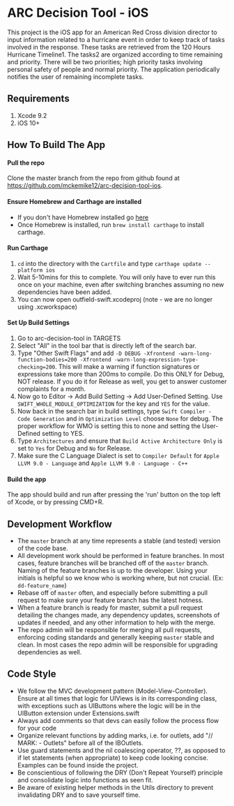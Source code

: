 # ARC Decision Tool - iOS

This project is the iOS app for an American Red Cross division director to input information related to a hurricane event in order to keep track of tasks involved in the response. These tasks are retrieved from the 120 Hours Hurricane Timeline1. The tasks2 are organized according to time remaining and priority. There will be two priorities; high priority tasks involving personal safety of people and normal priority. The application periodically notifies the user of remaining incomplete tasks.

## Requirements
1. Xcode 9.2
2. iOS 10+

## How To Build The App

#### Pull the repo
Clone the master branch from the repo from github found at https://github.com/mckemike12/arc-decision-tool-ios. 

#### Ensure Homebrew and Carthage are installed
* If you don't have Homebrew installed go [here](https://brew.sh)
* Once Homebrew is installed, run `brew install carthage` to install carthage.

#### Run Carthage
1. `cd` into the directory with the `Cartfile` and type `carthage update --platform ios`
2. Wait 5-10mins for this to complete. You will only have to ever run this once on your machine, even after switching branches assuming no new dependencies have been added.
3. You can now open outfield-swift.xcodeproj (note - we are no longer using .xcworkspace)

#### Set Up Build Settings
1. Go to arc-decision-tool in TARGETS
2. Select "All" in the tool bar that is directly left of the search bar.
3. Type "Other Swift Flags" and add `-D DEBUG -Xfrontend -warn-long-function-bodies=200 -Xfrontend -warn-long-expression-type-checking=200`. This will make a warning if function signatures or expressions take more than 200ms to compile. Do this ONLY for Debug, NOT release. If you do it for Release as well, you get to answer customer complaints for a month.
4. Now go to Editor -> Add Build Setting -> Add User-Defined Setting. Use `SWIFT_WHOLE_MODULE_OPTIMIZATION` for the key and `YES` for the value.
5. Now back in the search bar in build settings, type `Swift Compiler - Code Generation` and in `Optimization Level` choose `None` for debug. The proper workflow for WMO is setting this to none and setting the User-Defined setting to YES.
6. Type `Architectures` and ensure that `Build Active Architecture Only` is set to `Yes` for Debug and `No` for Release.
7. Make sure the C Language Dialect is set to `Compiler Default` for `Apple LLVM 9.0 - Language` and `Apple LLVM 9.0 - Language - C++`

#### Build the app
The app should build and run after pressing the 'run' button on the top left of Xcode, or by pressing CMD+R.

## Development Workflow

* The `master` branch at any time represents a stable (and tested) version of the code base.
* All development work should be performed in feature branches. In most cases, feature branches will be branched off of the `master` branch. Naming of the feature branches is up to the developer. Using your initials is helpful so we know who is working where, but not crucial. (Ex: `dd-feature_name`)
* Rebase off of `master` often, and especially before submitting a pull request to make sure your feature branch has the latest hotness.
* When a feature branch is ready for master, submit a pull request detailing the changes made, any dependency updates, screenshots of updates if needed, and any other information to help with the merge.
* The repo admin will be responsible for merging all pull requests, enforcing coding standards and generally keeping `master` stable and clean. In most cases the repo admin will be responsible for upgrading dependencies as well.

## Code Style

* We follow the MVC development pattern (Model-View-Controller). Ensure at all times that logic for UIViews is in its corresponding class, with exceptions such as UIButtons where the logic will be in the UIButton extension under Extensions.swift
* Always add comments so that devs can easily follow the process flow for your code
* Organize relevant functions by adding marks, i.e. for outlets, add "// MARK: - Outlets" before all of the IBOutlets.
* Use guard statements and the nil coalescing operator, ??, as opposed to if let statements (when appropriate) to keep code looking concise. Examples can be found inside the project.
* Be conscientious of following the DRY (Don't Repeat Yourself) principle and consolidate logic into functions as seen fit.
* Be aware of existing helper methods in the Utils directory to prevent invalidating DRY and to save yourself time.

